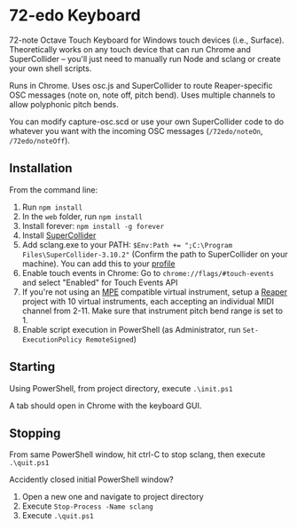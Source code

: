 # 72-edo Keyboard

72-note Octave Touch Keyboard for Windows touch devices (i.e., Surface). Theoretically works on any touch device that can run Chrome and SuperCollider &ndash; you'll just need to manually run Node and sclang or create your own shell scripts.

Runs in Chrome. Uses osc.js and SuperCollider to route Reaper-specific OSC messages (note on, note off, pitch bend). Uses multiple channels to allow polyphonic pitch bends.

You can modify capture-osc.scd or use your own SuperCollider code to do whatever you want with the incoming OSC messages (`/72edo/noteOn`, `/72edo/noteOff`).

## Installation

From the command line:
1. Run <code>npm install</code>
2. In the <code>web</code> folder, run <code>npm install</code>
3. Install forever: `npm install -g forever`
4. Install [SuperCollider](https://supercollider.github.io/download)
5. Add sclang.exe to your PATH: `$Env:Path += ";C:\Program Files\SuperCollider-3.10.2"` (Confirm the path to SuperCollider on your machine). You can add this to your [profile](https://docs.microsoft.com/en-us/powershell/module/microsoft.powershell.core/about/about_profiles?view=powershell-6)
6. Enable touch events in Chrome: Go to `chrome://flags/#touch-events` and select "Enabled" for Touch Events API
7. If you're not using an [MPE](http://www.rogerlinndesign.com/mpe.html) compatible virtual instrument, setup a [Reaper](http://reaper.fm/download.php) project with 10 virtual instruments, each accepting an individual MIDI channel from 2-11. Make sure that instrument pitch bend range is set to 1.
8. Enable script execution in PowerShell (as Administrator, run `Set-ExecutionPolicy RemoteSigned`)

## Starting

Using PowerShell, from project directory, execute `.\init.ps1`

A tab should open in Chrome with the keyboard GUI.

## Stopping

From same PowerShell window, hit ctrl-C to stop sclang, then execute `.\quit.ps1`

Accidently closed initial PowerShell window? 
1. Open a new one and navigate to project directory
2. Execute `Stop-Process -Name sclang`
3. Execute `.\quit.ps1`